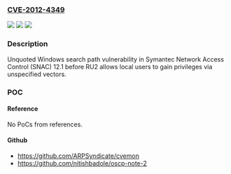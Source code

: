 ### [CVE-2012-4349](https://cve.mitre.org/cgi-bin/cvename.cgi?name=CVE-2012-4349)
![](https://img.shields.io/static/v1?label=Product&message=n%2Fa&color=blue)
![](https://img.shields.io/static/v1?label=Version&message=n%2Fa&color=blue)
![](https://img.shields.io/static/v1?label=Vulnerability&message=n%2Fa&color=brighgreen)

### Description

Unquoted Windows search path vulnerability in Symantec Network Access Control (SNAC) 12.1 before RU2 allows local users to gain privileges via unspecified vectors.

### POC

#### Reference
No PoCs from references.

#### Github
- https://github.com/ARPSyndicate/cvemon
- https://github.com/nitishbadole/oscp-note-2


